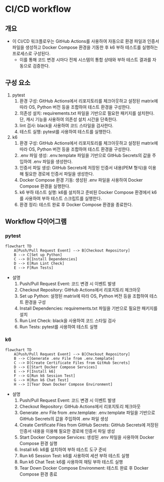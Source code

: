 # CI/CD workflow

## 개요

- 이 CI/CD 워크플로우는 GitHub Actions를 사용하여 자동으로 환경 파일과 인증서 파일을 생성하고 Docker Compose 환경을 기동한 후 k6 부하 테스트를 실행하는 프로세스로 구성된다.
    - 이를 통해 코드 변경 시마다 전체 시스템의 통합 상태와 부하 테스트 결과를 자동으로 검증한다.

## 구성 요소

1. pytest
    1. 환경 구성: GitHub Actions에서 리포지토리를 체크아웃하고 설정된 matrix에 따라 OS, Python 버전 등을 조합하여 테스트 환경을 구성한다.
    2. 의존성 설치: requirements.txt 파일을 기반으로 필요한 패키지를 설치한다. 단, 캐시 기능을 사용하여 의존성 설치 시간을 단축한다.
    3. lint 검사: black을 사용하여 코드 스타일을 검사한다.
    4. 테스트 실행: pytest를 사용하여 테스트를 실행한다.
2. k6
    1. 환경 구성: GitHub Actions에서 리포지토리를 체크아웃하고 설정된 matrix에 따라 OS, Python 버전 등을 조합하여 테스트 환경을 구성한다.
    1. .env 파일 생성: .env.template 파일을 기반으로 GitHub Secrets의 값을 주입하여 .env 파일을 생성한다.
    2. 인증서 파일 생성: GitHub Secrets에 저장된 인증서 내용(PEM 형식)을 이용해 필요한 경로에 인증서 파일을 생성한다.
    3. Docker Compose 환경 기동: 생성된 .env 파일을 사용하여 Docker Compose 환경을 실행한다.
    4. k6 부하 테스트 실행: k6를 설치하고 준비된 Docker Compose 환경에서 k6를 사용하여 부하 테스트 스크립트를 실행한다.
    5. 환경 정리: 테스트 완료 후 Docker Compose 환경을 종료한다.

## Workflow 다이어그램

### pytest

```mermaid
flowchart TD
    A[Push/Pull Request Event] --> B[Checkout Repository]
    B --> C[Set up Python]
    C --> D[Install Dependencies]
    D --> E[Run Lint Check]
    E --> F[Run Tests]
```

- 설명
    1. Push/Pull Request Event: 코드 변경 시 이벤트 발생
    2. Checkout Repository: GitHub Actions에서 리포지토리 체크아웃
    3. Set up Python: 설정된 matrix에 따라 OS, Python 버전 등을 조합하여 테스트 환경을 구성
    4. Install Dependencies: requirements.txt 파일을 기반으로 필요한 패키지를 설치
    5. Run Lint Check: black을 사용하여 코드 스타일 검사
    6. Run Tests: pytest를 사용하여 테스트 실행

### k6

```mermaid
flowchart TD
    A[Push/Pull Request Event] --> B[Checkout Repository]
    B --> C[Generate .env File from .env.template]
    C --> D[Create Certificate Files from GitHub Secrets]
    D --> E[Start Docker Compose Services]
    E --> F[Install k6]
    F --> G[Run k6 Session Test]
    G --> H[Run k6 Chat Test]
    H --> I[Tear Down Docker Compose Environment]
```

- 설명
    1. Push/Pull Request Event: 코드 변경 시 이벤트 발생
    2. Checkout Repository: GitHub Actions에서 리포지토리 체크아웃
    3. Generate .env File from .env.template: .env.template 파일을 기반으로 GitHub Secrets의 값을 주입하여 .env 파일 생성
    4. Create Certificate Files from GitHub Secrets: GitHub Secrets에 저장된 인증서 내용을 이용해 필요한 경로에 인증서 파일 생성
    5. Start Docker Compose Services: 생성된 .env 파일을 사용하여 Docker Compose 환경 실행
    6. Install k6: k6를 설치하여 부하 테스트 도구 준비
    7. Run k6 Session Test: k6를 사용하여 세션 부하 테스트 실행
    8. Run k6 Chat Test: k6를 사용하여 채팅 부하 테스트 실행
    9. Tear Down Docker Compose Environment: 테스트 완료 후 Docker Compose 환경 종료
